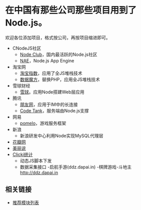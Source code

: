 在中国有那些公司那些项目用到了Node.js。
==========
欢迎各位添加项目，格式按公司，再按项目缩进即可。
- CNodeJS社区
  - [Node Club](http://cnodejs.org)，国内最活跃的Node.js社区
  - [NAE](http://cnodejs.net)，Node.js App Engine
- 淘宝网
  - [淘宝指数](http://shu.taobao.com)，应用了全JS堆栈技术
  - [数据魔方](http://mofang.taobao.com)，替换PHP，应用全JS堆栈技术
- 雪球财经
  - [雪球](http://xueqiu.com/)。应用Node搭建Web层应用
- 腾讯
  - [朋友网](http://www.pengyou.com)，应用于IM中的长连接
  - [Code Tank](http://codetank.alloyteam.com/)，服务端由Node.js支撑
- 网易
  - [pomelo](http://pomelo.netease.com/)，游戏服务框架
- 新浪
  - 新浪研发中心利用Node实现MySQL代理层
- [花瓣网](http://huaban.com/)
- [美丽说](http://www.meilishuo.com/)
- [Clicki统计](http://clicki.cn/)
  - 动态JS脚本下发
  - 数据采集接口
-启航手游(ddz.dapai.in)
  -棋牌游戏-斗地主 http://ddz.dapai.in

## 相关链接
- [推荐模块列表](https://github.com/TBEDP/recommended-modules)
